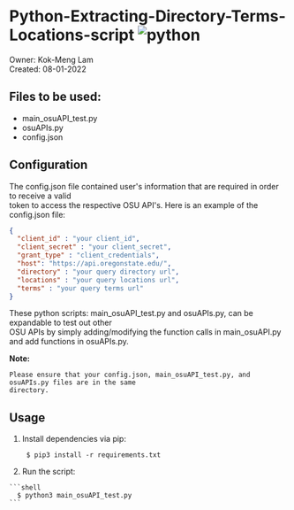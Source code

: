 
# Python-Extracting-Directory-Terms-Locations-script ![python](https://img.shields.io/badge/python-3.9.13-blue.svg)

Owner: Kok-Meng Lam  
Created: 08-01-2022  

## Files to be used: 
  - main_osuAPI_test.py
  - osuAPIs.py
  - config.json

## Configuration

The config.json file contained user's information that are required in order to receive a valid   
token to access the respective OSU API's. Here is an example of the config.json file:   

  ```json
  {
    "client_id" : "your client_id",
    "client_secret" : "your client_secret",
    "grant_type" : "client_credentials",
    "host": "https://api.oregonstate.edu/",
    "directory" : "your query directory url",
    "locations" : "your query locations url",
    "terms" : "your query terms url"
  }
  ```

  These python scripts: main_osuAPI_test.py and osuAPIs.py, can be expandable to test out other   
  OSU APIs by simply adding/modifying the function calls in main_osuAPI.py and add functions in 
  osuAPIs.py.

  **Note:**
    
    Please ensure that your config.json, main_osuAPI_test.py, and osuAPIs.py files are in the same  
    directory.  

## Usage

  1. Install dependencies via pip:

     ```shell
      $ pip3 install -r requirements.txt
     ```
  2. Run the script:

    ```shell
      $ python3 main_osuAPI_test.py
    ```
